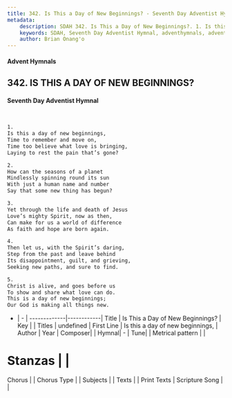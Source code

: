 ```yaml
---
title: 342. Is This a Day of New Beginnings? - Seventh Day Adventist Hymnal
metadata:
    description: SDAH 342. Is This a Day of New Beginnings?. 1. Is this a day of new beginnings, Time to remember and move on, Time too believe what love is bringing, Laying to rest the pain that’s gone?
    keywords: SDAH, Seventh Day Adventist Hymnal, adventhymnals, advent hymnals, Is This a Day of New Beginnings?, Is this a day of new beginnings, 
    author: Brian Onang'o
---
```


#### Advent Hymnals
## 342. IS THIS A DAY OF NEW BEGINNINGS?
#### Seventh Day Adventist Hymnal

```txt


1.
Is this a day of new beginnings,
Time to remember and move on,
Time too believe what love is bringing,
Laying to rest the pain that’s gone?

2.
How can the seasons of a planet
Mindlessly spinning round its sun
With just a human name and number
Say that some new thing has begun?

3.
Yet through the life and death of Jesus
Love’s mighty Spirit, now as then,
Can make for us a world of difference
As faith and hope are born again.

4.
Then let us, with the Spirit’s daring,
Step from the past and leave behind
Its disappointment, guilt, and grieving,
Seeking new paths, and sure to find.

5.
Christ is alive, and goes before us
To show and share what love can do.
This is a day of new beginnings;
Our God is making all things new.


```

- |   -  |
-------------|------------|
Title | Is This a Day of New Beginnings? |
Key |  |
Titles | undefined |
First Line | Is this a day of new beginnings, |
Author | 
Year | 
Composer|  |
Hymnal|  - |
Tune|  |
Metrical pattern | |
# Stanzas |  |
Chorus |  |
Chorus Type |  |
Subjects |  |
Texts |  |
Print Texts | 
Scripture Song |  |
  
